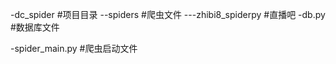 -dc_spider  #项目目录
--spiders #爬虫文件
---zhibi8_spiderpy  #直播吧
-db.py #数据库文件




-spider_main.py #爬虫启动文件